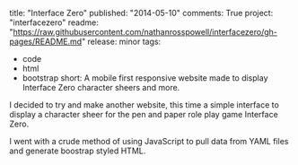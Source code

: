 title: "Interface Zero"
published: "2014-05-10"
comments: True
project: "interfacezero"
readme: "https://raw.githubusercontent.com/nathanrosspowell/interfacezero/gh-pages/README.md"
release: minor 
tags:
- code
- html
- bootstrap
short: A mobile first responsive website made to display Interface Zero character sheers and more.

I decided to try and make another website, this time a simple interface to display a character sheer for the pen and paper role play game Interface Zero.

I went with a crude method of using JavaScript to pull data from YAML files and generate boostrap styled HTML.
